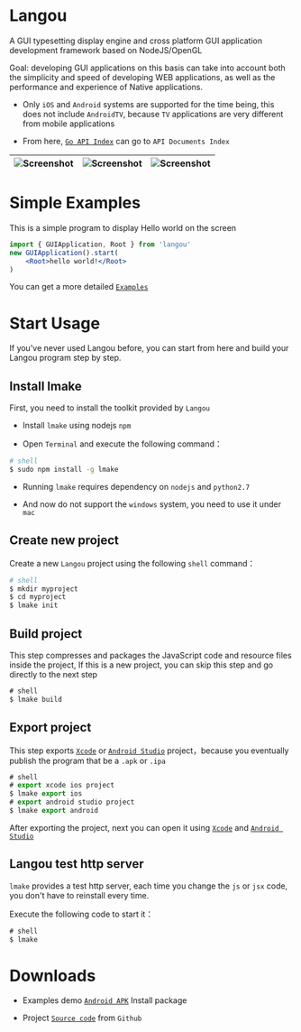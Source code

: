Langou
===============

A GUI typesetting display engine and cross platform GUI application development framework based on NodeJS/OpenGL

Goal: developing GUI applications on this basis can take into account both the simplicity and speed of developing WEB applications, as well as the performance and experience of Native applications.

* Only `iOS` and `Android` systems are supported for the time being, this does not include `AndroidTV`, because `TV` applications are very different from mobile applications

* From here, [`Go API Index`](http://langou.org/doc/) can go to `API Documents Index`

| ![Screenshot](http://langou.org/img/0x0ss.jpg) | ![Screenshot](http://langou.org/img/0x0ss_3.jpg) | ![Screenshot](http://langou.org/img/0x0ss_4.jpg) |
|--|--|--|


# Simple Examples

This is a simple program to display Hello world on the screen

```jsx
import { GUIApplication, Root } from 'langou'
new GUIApplication().start(
	<Root>hello world!</Root>
)
```

You can get a more detailed [`Examples`]

# Start Usage

If you've never used Langou before, you can start from here and build your Langou program step by step.

## Install lmake

First, you need to install the toolkit provided by `Langou`

* Install `lmake` using nodejs `npm` 

* Open `Terminal` and execute the following command：

```sh
# shell
$ sudo npm install -g lmake

```
	
* Running `lmake` requires dependency on `nodejs` and `python2.7`

* And now do not support the `windows` system, you need to use it under `mac`

## Create new project

Create a new `Langou` project using the following `shell` command：

```sh
# shell
$ mkdir myproject
$ cd myproject
$ lmake init
```

## Build project

This step compresses and packages the JavaScript code and resource files inside the project,
If this is a new project, you can skip this step and go directly to the next step

```js
# shell
$ lmake build
```

## Export project

This step exports [`Xcode`] or [`Android Studio`] project，because you eventually publish the program that be a `.apk` or `.ipa`

```js
# shell
# export xcode ios project
$ lmake export ios
# export android studio project
$ lmake export android
```

After exporting the project, next you can open it using [`Xcode`] and [`Android Studio`]

## Langou test http server

`lmake` provides a test http server, each time you change the `js` or `jsx` code, you don't have to reinstall every time.

Execute the following code to start it：

```js
# shell
$ lmake
```

# Downloads

* Examples demo [`Android APK`] Install package

* Project [`Source code`] from `Github`


[`Examples`]: https://github.com/louis-tru/langou/tree/master/examples
[`Xcode`]: https://developer.apple.com/library/content/documentation/IDEs/Conceptual/AppDistributionGuide/ConfiguringYourApp/ConfiguringYourApp.html
[`Android Studio`]: https://developer.android.com/studio/projects/create-project.html
[`Android APK`]: https://github.com/louis-tru/langou/releases/download/v0.1.0/examples-release.apk
[`NPM`]: https://www.npmjs.com/package/lmake
[`Source code`]: https://github.com/louis-tru/langou

<script>
	<!--
	var language = (navigator.browserLanguage || navigator.language).toLowerCase();
	var isLanguageCn = language.indexOf('cn') >= 0;
	var isPageCn = location.href.indexOf('README-cn') >=0;
	var isHtml = typeof src == 'string'; // html page will have a src variable

	if ( isLanguageCn ) { // cn
		if ( !isPageCn ) { // goto to cn
			location.href = isHtml ? 'README-cn.html' : 'README-cn.md';
		}
	} else { // en
		if ( isPageCn ) { // goto to en
			location.href = isHtml ? 'README.html' : 'README.md';
		}
	}
	-->
</script>
